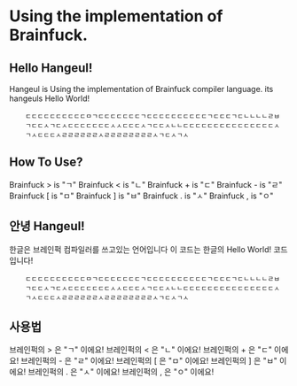 # Using the implementation of Brainfuck.
## Hello Hangeul!
Hangeul is Using the implementation of Brainfuck compiler language.
its hangeuls Hello World!
``` hangeul
    ㄷㄷㄷㄷㄷㄷㄷㄷㄷㄷㅁㄱㄷㄷㄷㄷㄷㄷㄷㄱㄷㄷㄷㄷㄷㄷㄷㄷㄷㄷㄱㄷㄷㄷㄱㄷㄴㄴㄴㄴㄹㅂ
    ㄱㄷㄷㅅㄱㄷㅅㄷㄷㄷㄷㄷㄷㄷㅅㅅㄷㄷㄷㅅㄱㄷㄷㅅㄴㄴㄷㄷㄷㄷㄷㄷㄷㄷㄷㄷㄷㄷㄷㄷㄷㅅ
    ㄱㅅㄷㄷㄷㅅㄹㄹㄹㄹㄹㄹㅅㄹㄹㄹㄹㄹㄹㄹㄹㅅㄱㄷㅅㄱㅅ
```

## How To Use?

Brainfuck > is "ㄱ"
Brainfuck < is "ㄴ"
Brainfuck + is "ㄷ"
Brainfuck - is "ㄹ"
Brainfuck [ is "ㅁ"
Brainfuck ] is "ㅂ"
Brainfuck . is "ㅅ"
Brainfuck ,  is "ㅇ"

## 안녕 Hangeul!
한글은 브레인퍽 컴파일러를 쓰고있는 언어입니다
이 코드는 한글의 Hello World! 코드입니다!
``` hangeul
    ㄷㄷㄷㄷㄷㄷㄷㄷㄷㄷㅁㄱㄷㄷㄷㄷㄷㄷㄷㄱㄷㄷㄷㄷㄷㄷㄷㄷㄷㄷㄱㄷㄷㄷㄱㄷㄴㄴㄴㄴㄹㅂ
    ㄱㄷㄷㅅㄱㄷㅅㄷㄷㄷㄷㄷㄷㄷㅅㅅㄷㄷㄷㅅㄱㄷㄷㅅㄴㄴㄷㄷㄷㄷㄷㄷㄷㄷㄷㄷㄷㄷㄷㄷㄷㅅ
    ㄱㅅㄷㄷㄷㅅㄹㄹㄹㄹㄹㄹㅅㄹㄹㄹㄹㄹㄹㄹㄹㅅㄱㄷㅅㄱㅅ
```

## 사용법
브레인퍽의 > 은 "ㄱ" 이에요!
브레인퍽의 < 은 "ㄴ" 이에요!
브레인퍽의 + 은 "ㄷ" 이에요!
브레인퍽의 - 은 "ㄹ" 이에요!
브레인퍽의 [ 은 "ㅁ" 이에요!
브레인퍽의 ] 은 "ㅂ" 이에요!
브레인퍽의 . 은 "ㅅ" 이에요! 
브레인퍽의 , 은 "ㅇ" 이에요!
